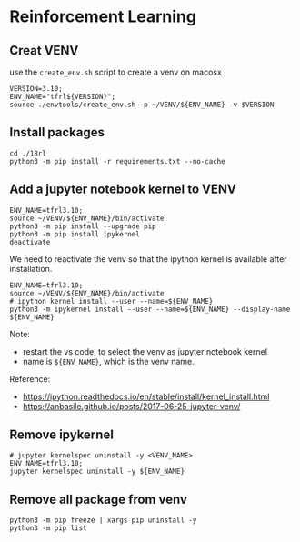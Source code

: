 # Reinforcement Learning

## Creat VENV
use the `create_env.sh` script to create a venv on macosx

```shell
VERSION=3.10;
ENV_NAME="tfrl${VERSION}";
source ./envtools/create_env.sh -p ~/VENV/${ENV_NAME} -v $VERSION
```

## Install packages 
```
cd ./18rl
python3 -m pip install -r requirements.txt --no-cache
```

## Add a jupyter notebook kernel to VENV
```console
ENV_NAME=tfrl3.10;
source ~/VENV/${ENV_NAME}/bin/activate
python3 -m pip install --upgrade pip
python3 -m pip install ipykernel
deactivate
```

We need to reactivate the venv so that the ipython kernel is available after installation.
```shell
ENV_NAME=tfrl3.10;
source ~/VENV/${ENV_NAME}/bin/activate
# ipython kernel install --user --name=${ENV_NAME}
python3 -m ipykernel install --user --name=${ENV_NAME} --display-name ${ENV_NAME}
```
Note: 
* restart the vs code, to select the venv as jupyter notebook kernel 
* name is `${ENV_NAME}`, which is the venv name.

Reference:
* https://ipython.readthedocs.io/en/stable/install/kernel_install.html
* https://anbasile.github.io/posts/2017-06-25-jupyter-venv/

## Remove ipykernel
```shell
# jupyter kernelspec uninstall -y <VENV_NAME>
ENV_NAME=tfrl3.10;
jupyter kernelspec uninstall -y ${ENV_NAME}
```

## Remove all package from venv
```
python3 -m pip freeze | xargs pip uninstall -y
python3 -m pip list
```